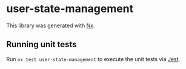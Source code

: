 # user-state-management

This library was generated with [Nx](https://nx.dev).

## Running unit tests

Run `nx test user-state-management` to execute the unit tests via [Jest](https://jestjs.io).
